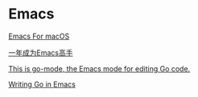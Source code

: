 # Emacs

[Emacs For macOS](https://emacsformacosx.com)

[一年成为Emacs高手](https://github.com/redguardtoo/mastering-emacs-in-one-year-guide/blob/master/guide-zh.org)

[This is go-mode, the Emacs mode for editing Go code.](https://github.com/dominikh/go-mode.el)

[Writing Go in Emacs](https://honnef.co/articles/writing-go-in-emacs/)


